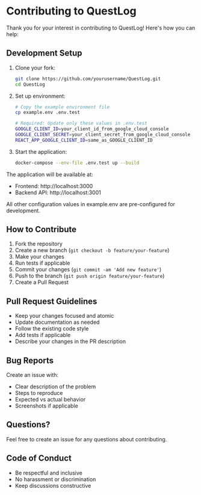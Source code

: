 # Contributing to QuestLog

Thank you for your interest in contributing to QuestLog! Here's how you can help:

## Development Setup

1. Clone your fork:
   ```bash
   git clone https://github.com/yourusername/QuestLog.git
   cd QuestLog
   ```

2. Set up environment:
   ```bash
   # Copy the example environment file
   cp example.env .env.test

   # Required: Update only these values in .env.test
   GOOGLE_CLIENT_ID=your_client_id_from_google_cloud_console
   GOOGLE_CLIENT_SECRET=your_client_secret_from_google_cloud_console
   REACT_APP_GOOGLE_CLIENT_ID=same_as_GOOGLE_CLIENT_ID
   ```

3. Start the application:
   ```bash
   docker-compose --env-file .env.test up --build
   ```

The application will be available at:
- Frontend: http://localhost:3000
- Backend API: http://localhost:3001

All other configuration values in example.env are pre-configured for development.

## How to Contribute

1. Fork the repository
2. Create a new branch (`git checkout -b feature/your-feature`)
3. Make your changes
4. Run tests if applicable
5. Commit your changes (`git commit -am 'Add new feature'`)
6. Push to the branch (`git push origin feature/your-feature`)
7. Create a Pull Request

## Pull Request Guidelines

- Keep your changes focused and atomic
- Update documentation as needed
- Follow the existing code style
- Add tests if applicable
- Describe your changes in the PR description

## Bug Reports

Create an issue with:
- Clear description of the problem
- Steps to reproduce
- Expected vs actual behavior
- Screenshots if applicable

## Questions?

Feel free to create an issue for any questions about contributing.

## Code of Conduct

- Be respectful and inclusive
- No harassment or discrimination
- Keep discussions constructive
